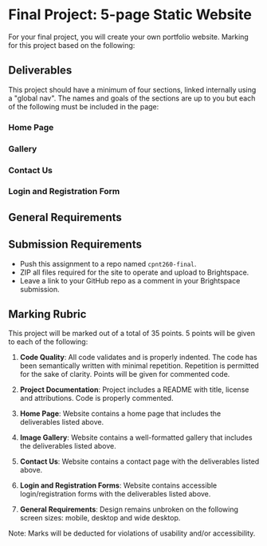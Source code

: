 # Final Project: 5-page Static Website
For your final project, you will create your own portfolio website. Marking for this project based on the following:

## Deliverables
This project should have a minimum of four sections, linked internally using a "global nav". The names and goals of the sections are up to you but each of the following must be included in the page:

### Home Page

### Gallery

### Contact Us

### Login and Registration Form

## General Requirements

## Submission Requirements
- Push this assignment to a repo named `cpnt260-final`.
- ZIP all files required for the site to operate and upload to Brightspace. 
- Leave a link to your GitHub repo as a comment in your Brightspace submission.

## Marking Rubric
This project will be marked out of a total of 35 points. 5 points will be given to each of the following:

1. **Code Quality**: All code validates and is properly indented. The code has been semantically written with minimal repetition. Repetition is permitted for the sake of clarity. Points will be given for commented code.

2. **Project Documentation**: Project includes a README with title, license and attributions. Code is properly commented.

3. **Home Page**: Website contains a home page that includes the deliverables listed above.

4. **Image Gallery**: Website contains a well-formatted gallery that includes the deliverables listed above.

5. **Contact Us**: Website contains a contact page with the deliverables listed above.

6. **Login and Registration Forms**: Website contains accessible login/registration forms with the deliverables listed above.

7. **General Requirements**: Design remains unbroken on the following screen sizes: mobile, desktop and wide desktop.

Note: Marks will be deducted for violations of usability and/or accessibility.